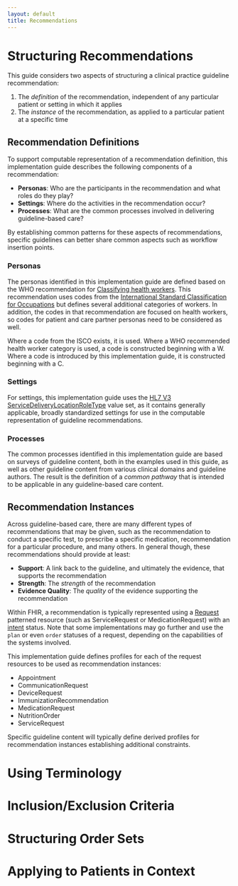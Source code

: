 ```yaml
---
layout: default
title: Recommendations
---
```


# Structuring Recommendations

This guide considers two aspects of structuring a clinical practice guideline recommendation:

1. The _definition_ of the recommendation, independent of any particular patient or setting in which it applies
2. The _instance_ of the recommendation, as applied to a particular patient at a specific time

## Recommendation Definitions

To support computable representation of a recommendation definition, this implementation guide describes the following components of a recommendation:

* **Personas**: Who are the participants in the recommendation and what roles do they play?
* **Settings**: Where do the activities in the recommendation occur?
* **Processes**: What are the common processes involved in delivering guideline-based care?

By establishing common patterns for these aspects of recommendations, specific guidelines can better share common aspects such as workflow insertion points.

### Personas

The personas identified in this implementation guide are defined based on the WHO recommendation for [Classifying health workers](https://www.who.int/hrh/statistics/Health_workers_classification.pdf). This recommendation uses codes from the [International Standard Classification for Occupations](http://www.ilo.org/public/english/bureau/stat/isco/index.htm) but defines several additional categories of workers. In addition, the codes in that recommendation are focused on health workers, so codes for patient and care partner personas need to be considered as well.

Where a code from the ISCO exists, it is used. Where a WHO recommended health worker category is used, a code is constructed beginning with a W. Where a code is introduced by this implementation guide, it is constructed beginning with a C.

### Settings

For settings, this implementation guide uses the [HL7 V3 ServiceDeliveryLocationRoleType](http://hl7.org/fhir/v3/ServiceDeliveryLocationRoleType/vs.html) value set, as it contains generally applicable, broadly standardized settings for use in the computable representation of guideline recommendations.

### Processes

The common processes identified in this implementation guide are based on surveys of guideline content, both in the examples used in this guide, as well as other guideline content from various clinical domains and guideline authors. The result is the definition of a _common pathway_ that is intended to be applicable in any guideline-based care content.

## Recommendation Instances

Across guideline-based care, there are many different types of recommendations that may be given, such as the recommendation to conduct a specific test, to prescribe a specific medication, recommendation for a particular procedure, and many others. In general though, these recommendations should provide at least:

* **Support**: A link back to the guideline, and ultimately the evidence, that supports the recommendation
* **Strength**: The _strength_ of the recommendation
* **Evidence Quality**: The _quality_ of the evidence supporting the recommendation

Within FHIR, a recommendation is typically represented using a [Request](http://hl7.org/fhir/request.html) patterned resource (such as ServiceRequest or MedicationRequest) with an [intent](http://hl7.org/fhir/codesystem-request-intent.html#request-intent-proposal) status. Note that some implementations may go further and use the `plan` or even `order` statuses of a request, depending on the capabilities of the systems involved.

This implementation guide defines profiles for each of the request resources to be used as recommendation instances:

* Appointment
* CommunicationRequest
* DeviceRequest
* ImmunizationRecommendation
* MedicationRequest
* NutritionOrder
* ServiceRequest

Specific guideline content will typically define derived profiles for recommendation instances establishing additional constraints.

# Using Terminology

# Inclusion/Exclusion Criteria

# Structuring Order Sets

# Applying to Patients in Context

